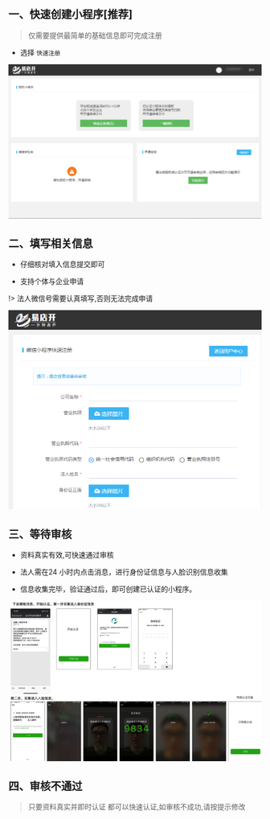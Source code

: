 
## 一、快速创建小程序[推荐]

> 仅需要提供最简单的基础信息即可完成注册

- 选择 `快速注册`

![base](../_images/base.png)

## 二、填写相关信息

- 仔细核对填入信息提交即可

- 支持个体与企业申请

!> 法人微信号需要认真填写,否则无法完成申请

![base](../_images/createwxapp1.png)

## 三、等待审核

- 资料真实有效,可快速通过审核

- 法人需在24 小时内点击消息，进行身份证信息与人脸识别信息收集

- 信息收集完毕，验证通过后，即可创建已认证的小程序。

![base](../_images/createwxapp2.jpg)


## 四、审核不通过

> 只要资料真实并即时认证 都可以快速认证,如审核不成功,请按提示修改